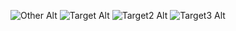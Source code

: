 ![Other Alt](https://github.com/riqpe/rescrape/raw/master/other.jpg)
![Target Alt](../../../rescrape/raw/master/target.png)
![Target2 Alt](../../../rescrape/raw/master/target2.png)
![Target3 Alt](../../../rescrape/raw/master/target3.png)
